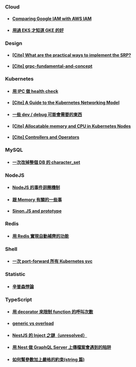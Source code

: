 ### Cloud

- #### [Comparing Google IAM with AWS IAM](./cloud/iam-comparison/note.md)

- #### [用過 EKS 才知道 GKE 的好](./cloud/gke-is-better-than-eks/note.md)

### Design

- #### [[Cite] What are the practical ways to implement the SRP?](https://softwareengineering.stackexchange.com/questions/158845/what-are-the-practical-ways-to-implement-the-srp)

- #### [[Cite] grpc-fundamental-and-concept](https://medium.com/swlh/grpc-fundamental-and-concept-93414d7956df)

### Kubernetes

- #### [用 IPC 做 health check](./kubernetes/ipc-health-check/note.md)

- #### [[Cite] A Guide to the Kubernetes Networking Model](https://sookocheff.com/post/kubernetes/understanding-kubernetes-networking-model/#kubernetes-basic)

- #### [一些 dev / debug 可能會需要的東西](./kubernetes//dev-debug-util/note.md)

- #### [[Cite] Allocatable memory and CPU in Kubernetes Nodes](https://learnk8s.io/allocatable-resources)

- #### [[Cite] Controllers and Operators](https://octetz.com/docs/2019/2019-10-13-controllers-and-operators/)

### MySQL

- #### [一次改掉整個 DB 的 character_set](./mysql/update-character-set/note.md)

### NodeJS

- #### [NodeJS 的事件迴圈機制](./nodejs/event-loop/note.md)

- #### [跟 Memory 有關的一些事](./nodejs/memory/note.md)

- #### [Sinon.JS and prototype](./nodejs/sinon-prototype/note.md)

### Redis

- #### [用 Redis 實現自動補齊的功能](./redis/auto-complete/note.md)

### Shell

- #### [一次 port-forward 所有 Kubernetes svc](./shell/kubectl-port-forward/note.md)

### Statistic

- #### [辛普森悖論](./statistic/simpson-paradox/note.md)

### TypeScript

- #### [用 decorator 來限制 function 的呼叫次數](./typescript/decorator-once/note.md)

- #### [generic vs overload](./typescript/generic-vs-overload/note.md)

- #### [NestJS 的 Inject 之謎（unresolved）](./typescript/injection-of-nest/note.md)

- #### [用 Nest 做 GraphQL Server 上傳檔案會遇到的陷阱 ](./typescript/nest-gql-upload/note.md)

- #### [如何幫參數加上嚴格的約束(string 篇)](./typescript/parameter-constraint/note.md)
